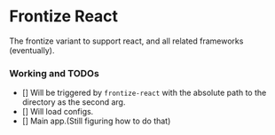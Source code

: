 # Frontize React

The frontize variant to support react, and all related frameworks (eventually).

### Working and TODOs

- [] Will be triggered by `frontize-react` with the absolute path to the directory as the second arg.
- [] Will load configs.
- [] Main app.(Still figuring how to do that)
